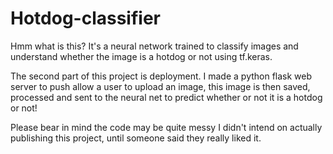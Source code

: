 # Hotdog-classifier

Hmm what is this? 
It's a neural network trained to classify images 
and understand whether the image is a hotdog or 
not using tf.keras.

The second part of this project is deployment.
I made a python flask web server to push allow
a user to upload an image, this image is then 
saved, processed and sent to the neural net to
predict whether or not it is a hotdog or not!

Please bear in mind the code may be quite messy
I didn't intend on actually publishing this 
project, until someone said they really liked it.
